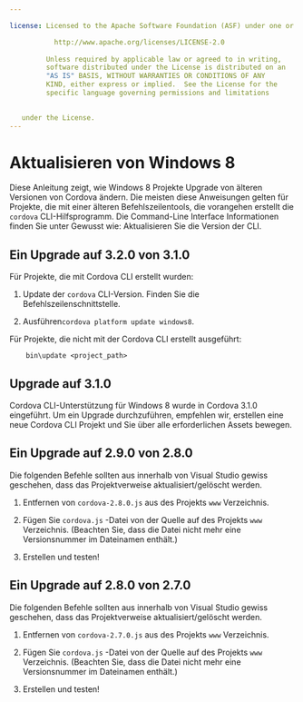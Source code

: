 ```yaml
---

license: Licensed to the Apache Software Foundation (ASF) under one or more contributor license agreements. See the NOTICE file distributed with this work for additional information regarding copyright ownership. The ASF licenses this file to you under the Apache License, Version 2.0 (the "License"); you may not use this file except in compliance with the License. You may obtain a copy of the License at

           http://www.apache.org/licenses/LICENSE-2.0
    
         Unless required by applicable law or agreed to in writing,
         software distributed under the License is distributed on an
         "AS IS" BASIS, WITHOUT WARRANTIES OR CONDITIONS OF ANY
         KIND, either express or implied.  See the License for the
         specific language governing permissions and limitations
    

   under the License.
---
```


# Aktualisieren von Windows 8

Diese Anleitung zeigt, wie Windows 8 Projekte Upgrade von älteren Versionen von Cordova ändern. Die meisten diese Anweisungen gelten für Projekte, die mit einer älteren Befehlszeilentools, die vorangehen erstellt die `cordova` CLI-Hilfsprogramm. Die Command-Line Interface Informationen finden Sie unter Gewusst wie: Aktualisieren Sie die Version der CLI.

## Ein Upgrade auf 3.2.0 von 3.1.0

Für Projekte, die mit Cordova CLI erstellt wurden:

1.  Update der `cordova` CLI-Version. Finden Sie die Befehlszeilenschnittstelle.

2.  Ausführen`cordova platform update windows8`.

Für Projekte, die nicht mit der Cordova CLI erstellt ausgeführt:

        bin\update <project_path>
    

## Upgrade auf 3.1.0

Cordova CLI-Unterstützung für Windows 8 wurde in Cordova 3.1.0 eingeführt. Um ein Upgrade durchzuführen, empfehlen wir, erstellen eine neue Cordova CLI Projekt und Sie über alle erforderlichen Assets bewegen.

## Ein Upgrade auf 2.9.0 von 2.8.0

Die folgenden Befehle sollten aus innerhalb von Visual Studio gewiss geschehen, dass das Projektverweise aktualisiert/gelöscht werden.

1.  Entfernen von `cordova-2.8.0.js` aus des Projekts `www` Verzeichnis.

2.  Fügen Sie `cordova.js` -Datei von der Quelle auf des Projekts `www` Verzeichnis. (Beachten Sie, dass die Datei nicht mehr eine Versionsnummer im Dateinamen enthält.)

3.  Erstellen und testen!

## Ein Upgrade auf 2.8.0 von 2.7.0

Die folgenden Befehle sollten aus innerhalb von Visual Studio gewiss geschehen, dass das Projektverweise aktualisiert/gelöscht werden.

1.  Entfernen von `cordova-2.7.0.js` aus des Projekts `www` Verzeichnis.

2.  Fügen Sie `cordova.js` -Datei von der Quelle auf des Projekts `www` Verzeichnis. (Beachten Sie, dass die Datei nicht mehr eine Versionsnummer im Dateinamen enthält.)

3.  Erstellen und testen!